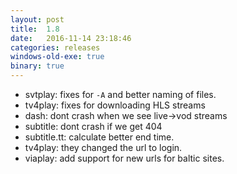 ```yaml
---
layout: post
title:  1.8
date:   2016-11-14 23:18:46
categories: releases
windows-old-exe: true
binary: true
---
```


* svtplay: fixes for `-A` and better naming of files.
* tv4play: fixes for downloading HLS streams
* dash: dont crash when we see live->vod streams
* subtitle: dont crash if we get 404
* subtitle.tt: calculate better end time.
* tv4play: they changed the url to login.
* viaplay: add support for new urls for baltic sites.
